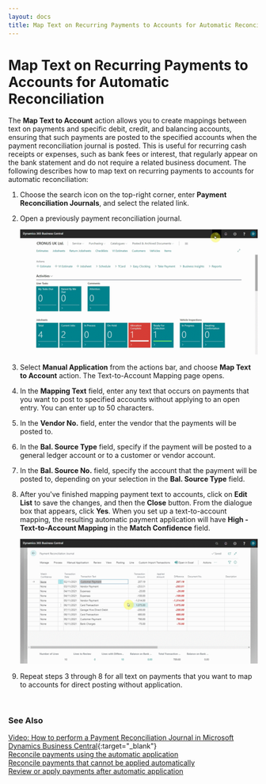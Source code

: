 ```yaml
---
layout: docs
title: Map Text on Recurring Payments to Accounts for Automatic Reconciliation 
---
```


# Map Text on Recurring Payments to Accounts for Automatic Reconciliation 
The **Map Text to Account** action allows you to create mappings between text on payments and specific debit, credit, and balancing accounts, ensuring that such payments are posted to the specified accounts when the payment reconciliation journal is posted. This is useful for recurring cash receipts or expenses, such as bank fees or interest, that regularly appear on the bank statement and do not require a related business document. The following describes how to map text on recurring payments to accounts for automatic reconciliation:
1. Choose the search icon on the top-right corner, enter **Payment Reconciliation Journals**, and select the related link.
2. Open a previously payment reconciliation journal.

   ![](media/garagehive-payment-reconciliation-map-text1.gif)

3. Select **Manual Application** from the actions bar, and choose **Map Text to Account** action. The Text-to-Account Mapping page opens.
4. In the **Mapping Text** field, enter any text that occurs on payments that you want to post to specified accounts without applying to an open entry. You can enter up to 50 characters.
5. In the **Vendor No.** field, enter the vendor that the payments will be posted to.
6. In the **Bal. Source Type** field, specify if the payment will be posted to a general ledger account or to a customer or vendor account.
7. In the **Bal. Source No.** field, specify the account that the payment will be posted to, depending on your selection in the **Bal. Source Type** field.
8. After you've finished mapping payment text to accounts, click on **Edit List** to save the changes, and then the **Close** button. From the dialogue box that appears, click **Yes**. When you set up a text-to-account mapping, the resulting automatic payment application will have **High - Text-to-Account Mapping** in the **Match Confidence** field.

   ![](media/garagehive-payment-reconciliation-map-text2.gif)

9.	Repeat steps 3 through 8 for all text on payments that you want to map to accounts for direct posting without application.

<br>

### **See Also**

[Video: How to perform a Payment Reconciliation Journal in Microsoft Dynamics Business Central](https://www.youtube.com/watch?v=WiAnm_VUQVQ){:target="_blank"} \
[Reconcile payments using the automatic application](garagehive-reconcile-payments-using-automatic-application.html) \
[Reconcile payments that cannot be applied automatically](garagehive-reconcile-payments-that-cannot-be-applied-automatically.html) \
[Review or apply payments after automatic application](garagehive-review-or-apply-payments-after-automatic-application.html) 